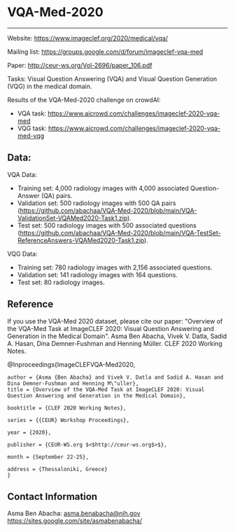 # VQA-Med-2020
-------------

Website: https://www.imageclef.org/2020/medical/vqa/

Mailing list: https://groups.google.com/d/forum/imageclef-vqa-med

Paper: http://ceur-ws.org/Vol-2696/paper_106.pdf

Tasks: Visual Question Answering (VQA) and Visual Question Generation (VQG) in the medical domain. 

Results of the VQA-Med-2020 challenge on crowdAI: 

- VQA task: https://www.aicrowd.com/challenges/imageclef-2020-vqa-med
- VQG task: https://www.aicrowd.com/challenges/imageclef-2020-vqa-med-vqg 


Data: 
--------------

VQA Data: 
- Training set: 4,000 radiology images with 4,000 associated Question-Answer (QA) pairs.
- Validation set: 500 radiology images with 500 QA pairs (https://github.com/abachaa/VQA-Med-2020/blob/main/VQA-ValidationSet-VQAMed2020-Task1.zip).
- Test set: 500 radiology images with 500 associated questions (https://github.com/abachaa/VQA-Med-2020/blob/main/VQA-TestSet-ReferenceAnswers-VQAMed2020-Task1.zip). 


VQG Data:

- Training set: 780 radiology images with 2,156 associated questions.
- Validation set: 141 radiology images with 164 questions.
- Test set: 80 radiology images. 


Reference
----------

If you use the VQA-Med 2020 dataset, please cite our paper: "Overview of the VQA-Med Task at ImageCLEF 2020: Visual Question Answering and Generation in the Medical Domain". 
Asma Ben Abacha, Vivek V. Datla, Sadid A. Hasan, Dina Demner-Fushman and Henning Müller. CLEF 2020 Working Notes.

@Inproceedings{ImageCLEFVQA-Med2020,

    author = {Asma {Ben Abacha} and Vivek V. Datla and Sadid A. Hasan and Dina Demner-Fushman and Henning M\"uller},
    title = {Overview of the VQA-Med Task at ImageCLEF 2020: Visual Question Answering and Generation in the Medical Domain},
    
    booktitle = {CLEF 2020 Working Notes},
    
    series = {{CEUR} Workshop Proceedings},
    
    year = {2020},
    
    publisher = {CEUR-WS.org $<$http://ceur-ws.org$>$},
    
    month = {September 22-25},
    
    address = {Thessaloniki, Greece}
    }
    
    
Contact Information
--------------------

Asma Ben Abacha: asma.benabacha@nih.gov    https://sites.google.com/site/asmabenabacha/
